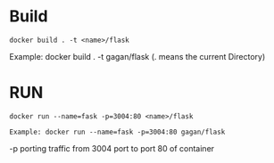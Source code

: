 # Build
   ```docker build . -t <name>/flask``` 
   
   
   Example: docker build . -t gagan/flask
   (. means the current Directory)
# RUN
   ```docker run --name=fask -p=3004:80 <name>/flask```
   
   
    Example: docker run --name=fask -p=3004:80 gagan/flask

   -p porting traffic from 3004 port to port 80 of container

	
